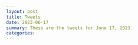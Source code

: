 ```yaml
---
layout: post
title: Tweets
date: 2023-06-17
summary: These are the tweets for June 17, 2023.
categories:
---
```



